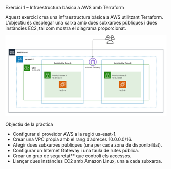 Exercici 1 – Infraestructura bàsica a AWS amb Terraform

Aquest exercici crea una infraestructura bàsica a AWS utilitzant Terraform.  
L’objectiu és desplegar una xarxa amb dues subxarxes públiques i dues instàncies EC2, tal com mostra el diagrama proporcionat.

![alt text](image.png)

Objectiu de la pràctica

- Configurar el proveïdor AWS a la regió us-east-1.
- Crear una VPC pròpia amb el rang d’adreces 10.0.0.0/16.
- Afegir dues subxarxes públiques (una per cada zona de disponibilitat).
- Configurar un Internet Gateway i una taula de rutes pública.
- Crear un grup de seguretat** que controli els accessos.
- Llançar dues instàncies EC2 amb Amazon Linux, una a cada subxarxa.